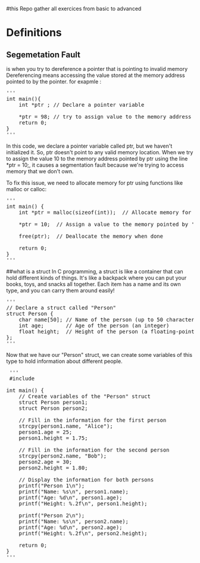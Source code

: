 #this Repo gather all exercices from basic to advanced 
# Definitions
## Segemetation Fault
is when you try to dereference a pointer that is pointing to invalid memory 
Dereferencing means accessing the value stored at the memory address pointed to by the pointer.
for exapmle :
<pre>
'''
int main(){
    int *ptr ; // Declare a pointer variable

    *ptr = 98; // try to assign value to the memory address ponited by *ptr
    return 0;
}
'''
</pre>

In this code, we declare a pointer variable called ptr, but we haven't initialized it. So, ptr doesn't point to any valid memory location. When we try to assign the value 10 to the memory address pointed by ptr using the line *ptr = 10;, it causes a segmentation fault because we're trying to access memory that we don't own.

To fix this issue, we need to allocate memory for ptr using functions like malloc or calloc:
<pre>
''' 
int main() {
    int *ptr = malloc(sizeof(int));  // Allocate memory for an integer

    *ptr = 10;  // Assign a value to the memory pointed by 'ptr'

    free(ptr);  // Deallocate the memory when done

    return 0;
}
'''
</pre>
##what is  a struct
In C programming, a struct is like a container that can hold different kinds of things. It's like a backpack where you can put your books, toys, and snacks all together. Each item has a name and its own type, and you can carry them around easily!
<pre>
'''
// Declare a struct called "Person"
struct Person {
    char name[50]; // Name of the person (up to 50 characters)
    int age;       // Age of the person (an integer)
    float height;  // Height of the person (a floating-point number)
};
'''
</pre>
 Now that we have our "Person" struct, we can create some variables of this type to hold information about different people.
 <pre>
 '''
 #include <stdio.h>

int main() {
    // Create variables of the "Person" struct
    struct Person person1;
    struct Person person2;

    // Fill in the information for the first person
    strcpy(person1.name, "Alice");
    person1.age = 25;
    person1.height = 1.75;

    // Fill in the information for the second person
    strcpy(person2.name, "Bob");
    person2.age = 30;
    person2.height = 1.80;

    // Display the information for both persons
    printf("Person 1\n");
    printf("Name: %s\n", person1.name);
    printf("Age: %d\n", person1.age);
    printf("Height: %.2f\n", person1.height);

    printf("Person 2\n");
    printf("Name: %s\n", person2.name);
    printf("Age: %d\n", person2.age);
    printf("Height: %.2f\n", person2.height);

    return 0;
}
'''
</pre>


